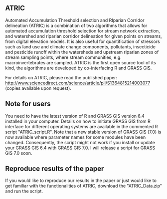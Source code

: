 ## ATRIC ##

Automated Accumulation Threshold selection and RIparian Corridor delineation (ATRIC) is a combination of two algorithms that allows for automated accumulation threshold selection for stream network extraction, and watershed and riparian corridor delineation for given points on streams, from digital elevation models. It is also useful for quantification of stressors such as land use and climate change components, pollutants, insecticide and pesticide runoff within the watersheds and upstream riparian zones of stream sampling points, where stream communities, e.g. macroinvertebrates are sampled. ATRIC is the first open source tool of its kind, the algorithms are developed by co-interfacing R and GRASS GIS.

For details on ATRIC, please read the published paper: http://www.sciencedirect.com/science/article/pii/S1364815214003077 (copies available upon request).


## Note for users ##

You need to have the latest version of R and GRASS GIS version 6.4 installed in your computer. Details on how to initiate GRASS GIS from R interface for different operating systems are available in the commented R script "ATRIC_script.R". Note that a new stable version of GRASS GIS (7.0) is now available where parameter names for some modules have been changed. Consequently, the script might not work if you install or update your GRASS GIS 6.4 with GRASS GIS 7.0. I will release a script for GRASS GIS 7.0 soon.

## Reproduce results of the paper ##

If you would like to reproduce our results in the paper or just would like to get familiar with the functionalities of ATRIC, download the "ATRIC_Data.zip" and run the script.  


